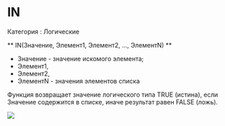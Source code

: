 ﻿
# IN

Категория : Логические

** IN(Значение, Элемент1, Элемент2, ..., ЭлементN) **

* Значение - значение искомого элемента;
* Элемент1,
* Элемент2,
* ЭлементN - значения элементов списка

Функция возвращает значение логического типа TRUE (истина), если Значение содержится в списке, иначе результат равен FALSE (ложь).

![](/mediatag>Логические)

